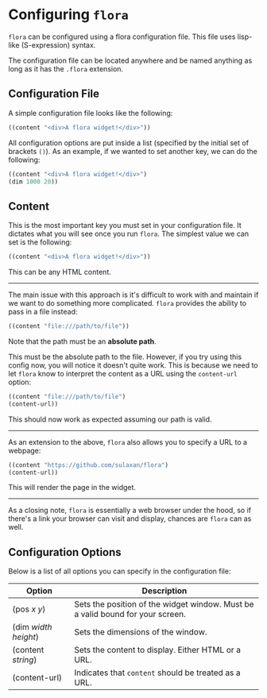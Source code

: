 # Configuring `flora`

`flora` can be configured using a flora configuration file. This file uses lisp-like (S-expression)
syntax.

The configuration file can be located anywhere and be named anything as long as it has the `.flora`
extension.

## Configuration File

A simple configuration file looks like the following:

```lisp
((content "<div>A flora widget!</div>"))
```

All configuration options are put inside a list (specified by the initial set of brackets `()`). As
an example, if we wanted to set another key, we can do the following:

```lisp
((content "<div>A flora widget!</div>")
(dim 1000 20))
```

## Content

This is the most important key you must set in your configuration file. It dictates what you will
see once you run `flora`. The simplest value we can set is the following:

```lisp
((content "<div>A flora widget!</div>"))
```

This can be any HTML content.

---

The main issue with this approach is it's difficult to work with and maintain if we want to do
something more complicated. `flora` provides the ability to pass in a file instead:

```lisp
((content "file:///path/to/file"))
```

Note that the path must be an **absolute path**.

This must be the absolute path to the file. However, if you try using this config now, you will
notice it doesn't quite work. This is because we need to let `flora` know to interpret the content
as a URL using the `content-url` option:

```lisp
((content "file:///path/to/file")
(content-url))
```

This should now work as expected assuming our path is valid.

---

As an extension to the above, `flora` also allows you to specify a URL to a webpage:

```lisp
((content "https://github.com/sulaxan/flora")
(content-url))
```

This will render the page in the widget.

---

As a closing note, `flora` is essentially a web browser under the hood, so if there's a link your
browser can visit and display, chances are `flora` can as well.

## Configuration Options

Below is a list of all options you can specify in the configuration file:

| Option                 | Description                                                                    |
| ---------------------- | ------------------------------------------------------------------------------ |
| (pos _x_ _y_)          | Sets the position of the widget window. Must be a valid bound for your screen. |
| (dim _width_ _height_) | Sets the dimensions of the window.                                             |
| (content _string_)     | Sets the content to display. Either HTML or a URL.                             |
| (content-url)          | Indicates that `content` should be treated as a URL.                           |
